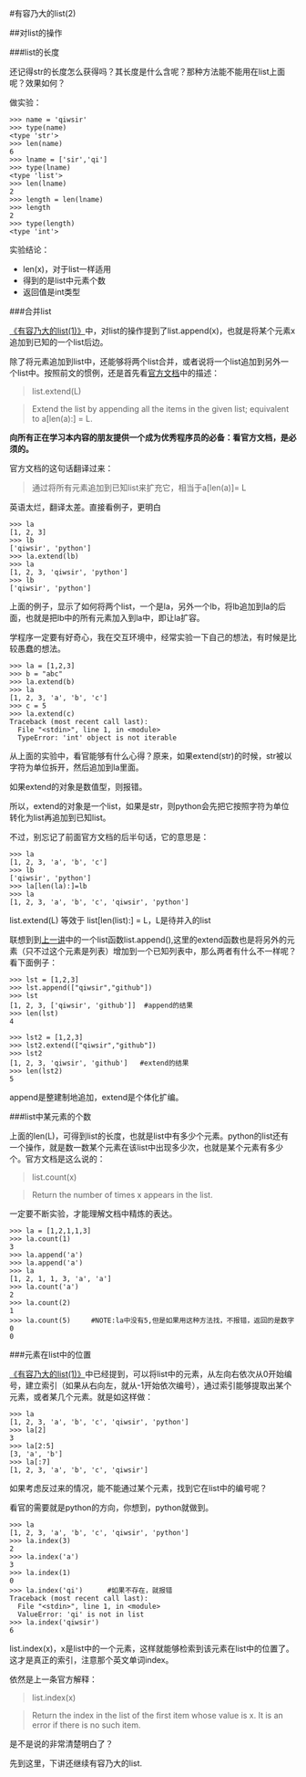 #有容乃大的list(2)

##对list的操作

###list的长度

还记得str的长度怎么获得吗？其长度是什么含呢？那种方法能不能用在list上面呢？效果如何？

做实验：

    >>> name = 'qiwsir'
    >>> type(name)
    <type 'str'>
    >>> len(name)
    6
    >>> lname = ['sir','qi']
    >>> type(lname)
    <type 'list'>
    >>> len(lname)
    2
    >>> length = len(lname)
    >>> length
    2
    >>> type(length)
    <type 'int'>

实验结论：

- len(x)，对于list一样适用
- 得到的是list中元素个数
- 返回值是int类型

###合并list

[《有容乃大的list(1)》](./113.md)中，对list的操作提到了list.append(x)，也就是将某个元素x 追加到已知的一个list后边。

除了将元素追加到list中，还能够将两个list合并，或者说将一个list追加到另外一个list中。按照前文的惯例，还是首先看[官方文档](https://docs.python.org/2/tutorial/datastructures.html)中的描述：

> list.extend(L)

>    Extend the list by appending all the items in the given list; equivalent to a[len(a):] = L.

**向所有正在学习本内容的朋友提供一个成为优秀程序员的必备：看官方文档，是必须的。**

官方文档的这句话翻译过来：

>通过将所有元素追加到已知list来扩充它，相当于a[len(a)]= L

英语太烂，翻译太差。直接看例子，更明白

    >>> la
    [1, 2, 3]
    >>> lb
    ['qiwsir', 'python']
    >>> la.extend(lb)
    >>> la
    [1, 2, 3, 'qiwsir', 'python']
    >>> lb
    ['qiwsir', 'python']

上面的例子，显示了如何将两个list，一个是la，另外一个lb，将lb追加到la的后面，也就是把lb中的所有元素加入到la中，即让la扩容。

学程序一定要有好奇心，我在交互环境中，经常实验一下自己的想法，有时候是比较愚蠢的想法。

    >>> la = [1,2,3]
    >>> b = "abc"
    >>> la.extend(b)
    >>> la
    [1, 2, 3, 'a', 'b', 'c']
    >>> c = 5
    >>> la.extend(c)
    Traceback (most recent call last):
      File "<stdin>", line 1, in <module>
      TypeError: 'int' object is not iterable

从上面的实验中，看官能够有什么心得？原来，如果extend(str)的时候，str被以字符为单位拆开，然后追加到la里面。

如果extend的对象是数值型，则报错。

所以，extend的对象是一个list，如果是str，则python会先把它按照字符为单位转化为list再追加到已知list。

不过，别忘记了前面官方文档的后半句话，它的意思是：

    >>> la
    [1, 2, 3, 'a', 'b', 'c']
    >>> lb
    ['qiwsir', 'python']
    >>> la[len(la):]=lb
    >>> la
    [1, 2, 3, 'a', 'b', 'c', 'qiwsir', 'python']

list.extend(L) 等效于 list[len(list):] = L，L是待并入的list

联想到到[上一讲](./113.md)中的一个list函数list.append(),这里的extend函数也是将另外的元素（只不过这个元素是列表）增加到一个已知列表中，那么两者有什么不一样呢？看下面例子：

    >>> lst = [1,2,3]
    >>> lst.append(["qiwsir","github"])
    >>> lst
    [1, 2, 3, ['qiwsir', 'github']]  #append的结果
    >>> len(lst)
    4

    >>> lst2 = [1,2,3]
    >>> lst2.extend(["qiwsir","github"])
    >>> lst2
    [1, 2, 3, 'qiwsir', 'github']   #extend的结果
    >>> len(lst2)
    5

append是整建制地追加，extend是个体化扩编。

###list中某元素的个数

上面的len(L)，可得到list的长度，也就是list中有多少个元素。python的list还有一个操作，就是数一数某个元素在该list中出现多少次，也就是某个元素有多少个。官方文档是这么说的：

>list.count(x)

>Return the number of times x appears in the list.

一定要不断实验，才能理解文档中精炼的表达。

    >>> la = [1,2,1,1,3]
    >>> la.count(1)
    3
    >>> la.append('a')
    >>> la.append('a')
    >>> la
    [1, 2, 1, 1, 3, 'a', 'a']
    >>> la.count('a')
    2
    >>> la.count(2)
    1
    >>> la.count(5)     #NOTE:la中没有5,但是如果用这种方法找，不报错，返回的是数字0
    0

###元素在list中的位置

 [《有容乃大的list(1)》](./113.md)中已经提到，可以将list中的元素，从左向右依次从0开始编号，建立索引（如果从右向左，就从-1开始依次编号），通过索引能够提取出某个元素，或者某几个元素。就是如这样做：

    >>> la
    [1, 2, 3, 'a', 'b', 'c', 'qiwsir', 'python']
    >>> la[2]
    3
    >>> la[2:5]
    [3, 'a', 'b']
    >>> la[:7]
    [1, 2, 3, 'a', 'b', 'c', 'qiwsir']

如果考虑反过来的情况，能不能通过某个元素，找到它在list中的编号呢？

看官的需要就是python的方向，你想到，python就做到。

    >>> la
    [1, 2, 3, 'a', 'b', 'c', 'qiwsir', 'python']
    >>> la.index(3)
    2
    >>> la.index('a')
    3
    >>> la.index(1)
    0
    >>> la.index('qi')      #如果不存在，就报错
    Traceback (most recent call last):
      File "<stdin>", line 1, in <module>
      ValueError: 'qi' is not in list
    >>> la.index('qiwsir')
    6

list.index(x)，x是list中的一个元素，这样就能够检索到该元素在list中的位置了。这才是真正的索引，注意那个英文单词index。

依然是上一条官方解释：

>list.index(x)

>Return the index in the list of the first item whose value is x. It is an error if there is no such item.

是不是说的非常清楚明白了？

先到这里，下讲还继续有容乃大的list.
